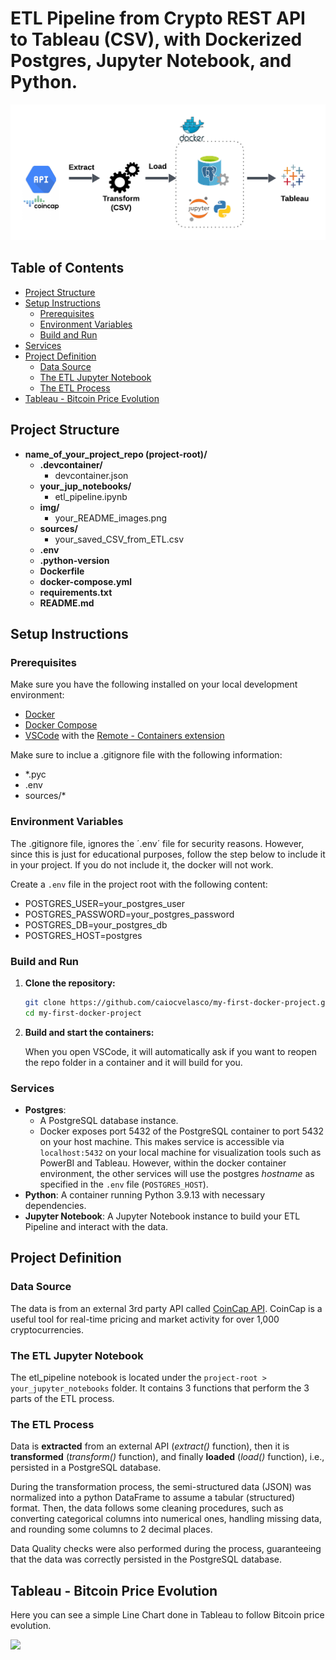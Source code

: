 # ETL Pipeline from Crypto REST API to Tableau (CSV), with Dockerized Postgres, Jupyter Notebook, and Python. 

<img src = "img/project01-etl-tableau.png">

## Table of Contents

- [Project Structure](#Project-Structure)
- [Setup Instructions](#Setup-Instructions)
  - [Prerequisites](#Prerequisites)
  - [Environment Variables](#Environment-Variables)
  - [Build and Run](#Build-and-Run)
- [Services](#services)
- [Project Definition](#Project-Definition)
  - [Data Source](#Data-Source)
  - [The ETL Jupyter Notebook](#The-ETL-Jupyter-Notebook)
  - [The ETL Process](#The-ETL-Process)
- [Tableau - Bitcoin Price Evolution](#Tableau---Bitcoin-Price-Evolution)
  

## Project Structure

- **name_of_your_project_repo (project-root)/**
    - **.devcontainer/**
      - devcontainer.json
    - **your_jup_notebooks/**
      - etl_pipeline.ipynb
    - **img/**
      - your_README_images.png
    - **sources/**
      - your_saved_CSV_from_ETL.csv
    - **.env**
    - **.python-version**
    - **Dockerfile**
    - **docker-compose.yml**
    - **requirements.txt**
    - **README.md**

## Setup Instructions

### Prerequisites

Make sure you have the following installed on your local development environment:

- [Docker](https://www.docker.com/get-started)
- [Docker Compose](https://docs.docker.com/compose/install/)
- [VSCode](https://code.visualstudio.com/) with the [Remote - Containers extension](https://marketplace.visualstudio.com/items?itemName=ms-vscode-remote.remote-containers)

Make sure to inclue a .gitignore file with the following information:
- *.pyc
- .env
- sources/*

### Environment Variables

The .gitignore file, ignores the ´.env´ file for security reasons. However, since this is just for educational purposes, follow the step below to include it in your project. If you do not include it, the docker will not work.

Create a `.env` file in the project root with the following content:

- POSTGRES_USER=your_postgres_user
- POSTGRES_PASSWORD=your_postgres_password
- POSTGRES_DB=your_postgres_db
- POSTGRES_HOST=postgres

### Build and Run

1. **Clone the repository:**

   ```bash
   git clone https://github.com/caiocvelasco/my-first-docker-project.git
   cd my-first-docker-project

2. **Build and start the containers:**

    When you open VSCode, it will automatically ask if you want to reopen the repo folder in a container and it will build for you.

### Services

- **Postgres**: 
  - A PostgreSQL database instance.
  - Docker exposes port 5432 of the PostgreSQL container to port 5432 on your host machine. This makes service is accessible via `localhost:5432` on your local machine for visualization tools such as PowerBI and Tableau. However, within the docker container environment, the other services will use the postgres _hostname_ as specified in the `.env` file (`POSTGRES_HOST`).
- **Python**: A container running Python 3.9.13 with necessary dependencies.
- **Jupyter Notebook**: A Jupyter Notebook instance to build your ETL Pipeline and interact with the data. 

## Project Definition

### Data Source
  The data is from an external 3rd party API called [CoinCap API](https://docs.coincap.io/#89deffa0-ab03-4e0a-8d92-637a857d2c91). CoinCap is a useful tool for real-time pricing and market activity for over 1,000 cryptocurrencies.

### The ETL Jupyter Notebook
  The etl_pipeline notebook is located under the `project-root > your_jupyter_notebooks` folder. It contains 3 functions that perform the 3 parts of the ETL process.

### The ETL Process
  Data is **extracted** from an external API (_extract()_ function), then it is **transformed** (_transform()_ function), and finally **loaded** (_load()_ function), i.e., persisted in a PostgreSQL database.
  
  During the transformation process, the semi-structured data (JSON) was normalized into a python DataFrame to assume a tabular (structured) format. Then, the data follows some cleaning procedures, such as converting categorical columns into numerical ones, handling missing data, and rounding some columns to 2 decimal places. 
  
  Data Quality checks were also performed during the process, guaranteeing that the data was correctly persisted in the PostgreSQL database.

## Tableau - Bitcoin Price Evolution
  Here you can see a simple Line Chart done in Tableau to follow Bitcoin price evolution.

  <img src = "img/project01-bitcoin-tableau.png">
